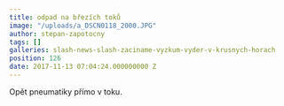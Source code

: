 ```yaml
---
title: odpad na březích toků
image: "/uploads/a_DSCN0118_2000.JPG"
author: stepan-zapotocny
tags: []
galleries: slash-news-slash-zaciname-vyzkum-vyder-v-krusnych-horach
position: 126
date: 2017-11-13 07:04:24.000000000 Z
---
```

Opět pneumatiky přímo v toku.


